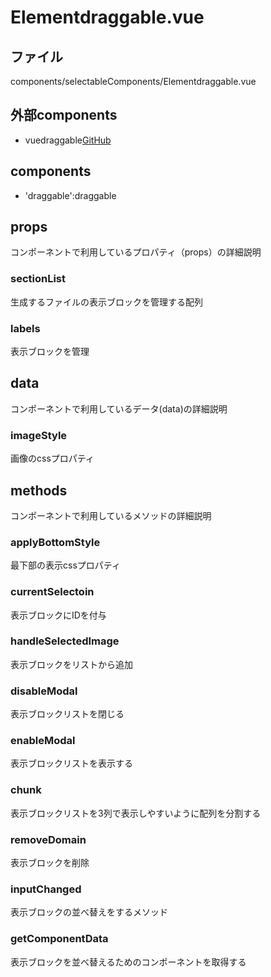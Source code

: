 # Elementdraggable.vue

## ファイル
components/selectableComponents/Elementdraggable.vue

## 外部components
- vuedraggable[GitHub](https://github.com/SortableJS/Vue.Draggable)

## components
- 'draggable':draggable

## props
コンポーネントで利用しているプロパティ（props）の詳細説明

### sectionList
生成するファイルの表示ブロックを管理する配列

### labels
表示ブロックを管理

## data
コンポーネントで利用しているデータ(data)の詳細説明

### imageStyle
画像のcssプロパティ

## methods
コンポーネントで利用しているメソッドの詳細説明

### applyBottomStyle
最下部の表示cssプロパティ

### currentSelectoin
表示ブロックにIDを付与

### handleSelectedImage
表示ブロックをリストから追加

### disableModal
表示ブロックリストを閉じる

### enableModal
表示ブロックリストを表示する

### chunk
表示ブロックリストを3列で表示しやすいように配列を分割する

### removeDomain
表示ブロックを削除

### inputChanged
表示ブロックの並べ替えをするメソッド

### getComponentData
表示ブロックを並べ替えるためのコンポーネントを取得する
